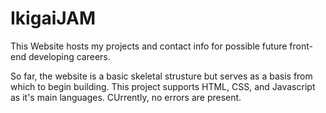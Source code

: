 # IkigaiJAM
This Website hosts my projects and contact info for possible future front-end developing careers.

So far, the website is a basic skeletal strusture but serves as a basis from which to begin building.
This project supports HTML, CSS, and Javascript as it's main languages. CUrrently, no errors are present.
